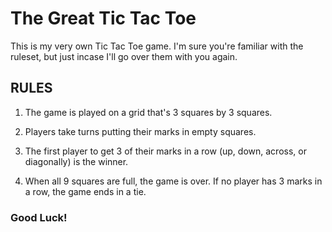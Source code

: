 # The Great Tic Tac Toe

This is my very own Tic Tac Toe game. I'm sure you're familiar with the ruleset, but just incase I'll go over them with you again.

## RULES

1. The game is played on a grid that's 3 squares by 3 squares.

2. Players take turns putting their marks in empty squares.

3. The first player to get 3 of their marks in a row (up, down, across, or diagonally) is the winner.

4. When all 9 squares are full, the game is over. If no player has 3 marks in a row, the game ends in a tie.

### Good Luck!